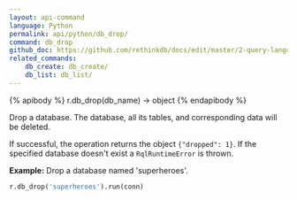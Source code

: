 ```yaml
---
layout: api-command 
language: Python
permalink: api/python/db_drop/
command: db_drop 
github_doc: https://github.com/rethinkdb/docs/edit/master/2-query-language/api/python/manipulating-databases/db_drop.md
related_commands:
    db_create: db_create/
    db_list: db_list/
---
```


{% apibody %}
r.db_drop(db_name) → object
{% endapibody %}

Drop a database. The database, all its tables, and corresponding data will be deleted.

If successful, the operation returns the object `{"dropped": 1}`. If the specified database
doesn't exist a `RqlRuntimeError` is thrown.

__Example:__ Drop a database named 'superheroes'.

```py
r.db_drop('superheroes').run(conn)
```


